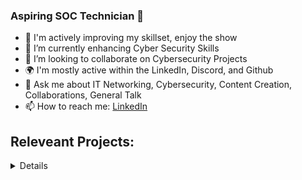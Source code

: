 ### Aspiring SOC Technician 👋

- 🧠 I'm actively improving my skillset, enjoy the show
- 🌱 I’m currently enhancing Cyber Security Skills
- 👯 I’m looking to collaborate on Cybersecurity Projects
- 🌍 I'm mostly active within the LinkedIn, Discord, and Github
- 💬 Ask me about IT Networking, Cybersecurity, Content Creation, Collaborations, General Talk
- 📫 How to reach me: [LinkedIn](https://www.linkedin.com/in/diego-deloya-1aaa35235/)

<h2> Releveant Projects:</h2>

<details close>

<div>
 <h2>👨‍💻 Cyber Security Projects:</h2>
</div>
</summary>

- <b>[Building a SOC + Honeynet in Azure (Live Traffic)](https://github.com/ddeloya101/Building-a-SOC-Honeynet-in-Azure-Live-Traffic-)</b>

<div>
 <h2> 👨‍💻 Networking Projects:</h2>
</div>
</summary>

  - [Creating VLANs with CISCO](https://github.com/ddeloya101/Creating-VLANs-with-CISCO/tree/main)
  - [Router on a Stick](https://github.com/ddeloya101/Router-on-a-Stick) (pending)
  - [Building Intuition for DNS](https://github.com/ddeloya101/Building-Intuition-for-DNS)
  
<div>
<h2>👨‍💻 System Administrator Projects:</h2>
</div>
</summary>

- <b>osTicket (Implementing a Help Desk Ticketing System)</b>
  - [osTicket: Prerequisites and Installation](https://github.com/ddeloya101/osticket_prereqs)
  - [osTicket: Post-Installation Configuration](https://github.com/ddeloya101/osTicket---post-install-Configuration)
  - [osTicket: Ticket Lifecycle](https://github.com/ddeloya101/ticket-lifecycle)

- <b>Microsoft Azure</b>
  - [Configuring On-premises Active Directory within Azure VMs](https://github.com/ddeloya101/configuring-active-directory)
  - [Network Security Groups (NSGs) and Inspecting Network Protocols](https://github.com/ddeloya101/NSG-and-Inspecting-Traffic-Between-Azure-VMs)
  - [Network File Shares and Permissions](https://github.com/ddeloya101/Network-File-Shares-and_Permissions)

